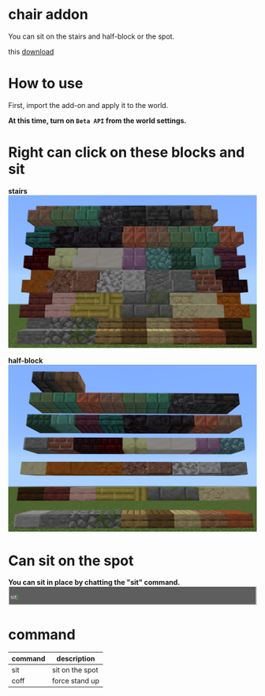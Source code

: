 # chair addon

You can sit on the stairs and half-block or the spot.

this [download](https://github.com/Naruru-Addon/chair/releases)

# How to use
First, import the add-on and apply it to the world.

__At this time, turn on ``Beta API`` from the world settings.__

# Right can click on these blocks and sit

**stairs**
![img](https://github.com/Naruru-Addon/assets/blob/main/chair/stairs.png)

**half-block**
![img](https://github.com/Naruru-Addon/assets/blob/main/chair/slabs.png)

# Can sit on the spot
**You can sit in place by chatting the "sit" command.**
![img](https://github.com/Naruru-Addon/assets/blob/main/chair/sit_command.png)

# command
| command  | description |
| ------------- | ------------- |
| sit  | sit on the spot |
| coff  | force stand up |

